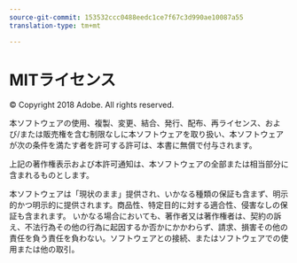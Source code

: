 ```yaml
---
source-git-commit: 153532ccc0488eedc1ce7f67c3d990ae10087a55
translation-type: tm+mt

---
```

# MITライセンス

© Copyright 2018 Adobe. All rights reserved.

本ソフトウェアの使用、複製、変更、結合、発行、配布、再ライセンス、および/または販売権を含む制限なしに本ソフトウェアを取り扱い、本ソフトウェアが次の条件を満たす者を許可する許可は、本書に無償で付与されます。

上記の著作権表示および本許可通知は、本ソフトウェアの全部または相当部分に含まれるものとします。

本ソフトウェアは「現状のまま」提供され、いかなる種類の保証も含まず、明示的かつ明示的に提供されます。商品性、特定目的に対する適合性、侵害なしの保証も含まれます。 いかなる場合においても、著作者又は著作権者は、契約の訴え、不法行為その他の行為に起因するか否かにかかわらず、請求、損害その他の責任を負う責任を負わない。ソフトウェアとの接続、またはソフトウェアでの使用または他の取引。
